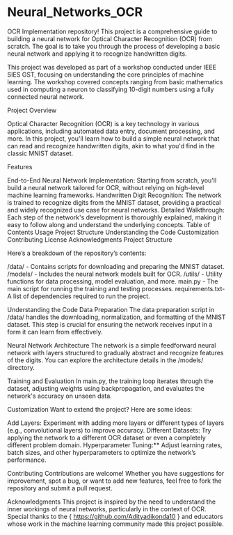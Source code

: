# Neural_Networks_OCR

OCR Implementation repository! This project is a comprehensive guide to building a neural network for Optical Character Recognition (OCR) from scratch. The goal is to take you through the process of developing a basic neural network and applying it to recognize handwritten digits.

This project was developed as part of a workshop conducted under IEEE SIES GST, focusing on understanding the core principles of machine learning. The workshop covered concepts ranging from basic mathematics used in computing a neuron to classifying 10-digit numbers using a fully connected neural network.

Project Overview

Optical Character Recognition (OCR) is a key technology in various applications, including automated data entry, document processing, and more. In this project, you'll learn how to build a simple neural network that can read and recognize handwritten digits, akin to what you'd find in the classic MNIST dataset.

Features

End-to-End Neural Network Implementation: Starting from scratch, you'll build a neural network tailored for OCR, without relying on high-level machine learning frameworks.
Handwritten Digit Recognition: The network is trained to recognize digits from the MNIST dataset, providing a practical and widely recognized use case for neural networks.
Detailed Walkthrough: Each step of the network's development is thoroughly explained, making it easy to follow along and understand the underlying concepts.
Table of Contents
Usage
Project Structure
Understanding the Code
Customization
Contributing
License
Acknowledgments
Project Structure

Here’s a breakdown of the repository’s contents:

/data/ - Contains scripts for downloading and preparing the MNIST dataset. /models/ - Includes the neural network models built for OCR. /utils/ - Utility functions for data processing, model evaluation, and more. main.py - The main script for running the training and testing processes. requirements.txt- A list of dependencies required to run the project.

Understanding the Code
Data Preparation
The data preparation script in /data/ handles the downloading, normalization, and formatting of the MNIST dataset. This step is crucial for ensuring the network receives input in a form it can learn from effectively.

Neural Network Architecture
The network is a simple feedforward neural network with layers structured to gradually abstract and recognize features of the digits. You can explore the architecture details in the /models/ directory.

Training and Evaluation
In main.py, the training loop iterates through the dataset, adjusting weights using backpropagation, and evaluates the network's accuracy on unseen data.

Customization
Want to extend the project? Here are some ideas:

Add Layers: Experiment with adding more layers or different types of layers (e.g., convolutional layers) to improve accuracy. Different Datasets: Try applying the network to a different OCR dataset or even a completely different problem domain. Hyperparameter Tuning:** Adjust learning rates, batch sizes, and other hyperparameters to optimize the network’s performance.

Contributing
Contributions are welcome! Whether you have suggestions for improvement, spot a bug, or want to add new features, feel free to fork the repository and submit a pull request.

Acknowledgments
This project is inspired by the need to understand the inner workings of neural networks, particularly in the context of OCR. Special thanks to the { https://github.com/Adityadikonda10 } and educators whose work in the machine learning community made this project possible.
